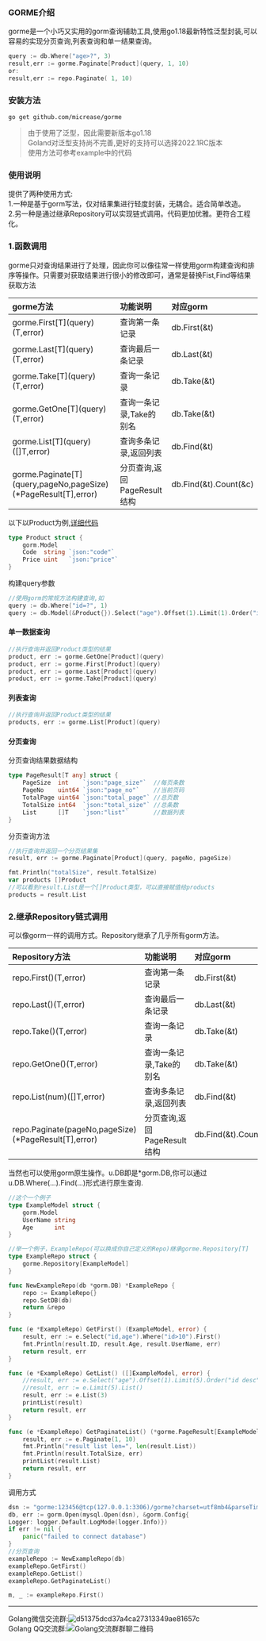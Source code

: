 
### GORME介绍

gorme是一个小巧又实用的gorm查询辅助工具,使用go1.18最新特性泛型封装,可以容易的实现分页查询,列表查询和单一结果查询。
```go
query := db.Where("age>?", 3)
result,err := gorme.Paginate[Product](query, 1, 10)
or:
result,err := repo.Paginate( 1, 10)
```
### 安装方法
```
go get github.com/micrease/gorme
```
> 由于使用了泛型，因此需要新版本go1.18  
> Goland对泛型支持尚不完善,更好的支持可以选择2022.1RC版本  
> 使用方法可参考example中的代码
### 使用说明
提供了两种使用方式:  
1.一种是基于gorm写法，仅对结果集进行轻度封装，无耦合。适合简单改造。    
2.另一种是通过继承Repository可以实现链式调用。代码更加优雅。更符合工程化。

### 1.函数调用
gorme只对查询结果进行了处理，因此你可以像往常一样使用gorm构建查询和排序等操作。只需要对获取结果进行很小的修改即可，通常是替换Fist,Find等结果获取方法  

| gorme方法                                                        | 功能说明                | 对应gorm                |
|:---------------------------------------------------------------|:--------------------|:----------------------|
| gorme.First\[T](query)(T,error)                                | 查询第一条记录             | db.First(&t)          |                
| gorme.Last\[T](query)(T,error)                                 | 查询最后一条记录            | db.Last(&t)           |                
| gorme.Take\[T](query)(T,error)                                 | 查询一条记录              | db.Take(&t)           |                
| gorme.GetOne\[T](query)(T,error)                               | 查询一条记录,Take的别名      | db.Take(&t)           |
| gorme.List\[T](query)([]T,error)                               | 查询多条记录,返回列表         | db.Find(&t)           |                
| gorme.Paginate\[T](query,pageNo,pageSize)(*PageResult[T],error)| 分页查询,返回PageResult结构 | db.Find(&t).Count(&c) |                

以下以Product为例,[详细代码](https://github.com/micrease/gorme/blob/master/example/example.go)
```go
type Product struct {
	gorm.Model
	Code  string `json:"code"`
	Price uint   `json:"price"`
}
```
构建query参数
```go
//使用gorm的常规方法构建查询,如
query := db.Where("id=?", 1)
query := db.Model(&Product{}).Select("age").Offset(1).Limit(1).Order("id desc").Where("id<?", 20).Where("price > ?", 1)
```
#### 单一数据查询
```go
//执行查询并返回Product类型的结果
product, err := gorme.GetOne[Product](query)
product, err := gorme.First[Product](query)
product, err := gorme.Last[Product](query)
product, err := gorme.Take[Product](query)
```

#### 列表查询
```go
//执行查询并返回Product类型的结果
products, err := gorme.List[Product](query)
```

#### 分页查询
分页查询结果数据结构
```go
type PageResult[T any] struct {
	PageSize  int    `json:"page_size"`  //每页条数
	PageNo    uint64 `json:"page_no"`    //当前页码
	TotalPage uint64 `json:"total_page"` //总页数
	TotalSize int64  `json:"total_size"` //总条数
	List      []T    `json:"list"`       //数据列表
}
```
分页查询方法
```go
//执行查询并返回一个分页结果集
result, err := gorme.Paginate[Product](query, pageNo, pageSize)

fmt.Println("totalSize", result.TotalSize)
var products []Product
//可以看到result.List是一个[]Product类型，可以直接赋值给products
products = result.List
```
### 2.继承Repository链式调用
可以像gorm一样的调用方式。Repository继承了几乎所有gorm方法。

| Repository方法                                         | 功能说明                | 对应gorm                |
|:-----------------------------------------------------|:--------------------|:----------------------|
| repo.First()(T,error)                                | 查询第一条记录             | db.First(&t)          |                
| repo.Last()(T,error)                                 | 查询最后一条记录            | db.Last(&t)           |                
| repo.Take()(T,error)                                 | 查询一条记录              | db.Take(&t)           |                
| repo.GetOne()(T,error)                               | 查询一条记录,Take的别名      | db.Take(&t)           |
| repo.List(num)([]T,error)                            | 查询多条记录,返回列表         | db.Find(&t)           |                
| repo.Paginate(pageNo,pageSize)(*PageResult[T],error) | 分页查询,返回PageResult结构 | db.Find(&t).Count(&c) |

当然也可以使用gorm原生操作。u.DB即是*gorm.DB,你可以通过u.DB.Where(...).Find(...)形式进行原生查询.
```go
//这个一个例子
type ExampleModel struct {
    gorm.Model
    UserName string
    Age      int
}

//举一个例子，ExampleRepo(可以换成你自己定义的Repo)继承gorme.Repository[T]
type ExampleRepo struct {
    gorme.Repository[ExampleModel]
}

func NewExampleRepo(db *gorm.DB) *ExampleRepo {
    repo := ExampleRepo{}
    repo.SetDB(db)
    return &repo
}

func (e *ExampleRepo) GetFirst() (ExampleModel, error) {
    result, err := e.Select("id,age").Where("id>10").First()
    fmt.Println(result.ID, result.Age, result.UserName, err)
    return result, err
}

func (e *ExampleRepo) GetList() ([]ExampleModel, error) {
    //result, err := e.Select("age").Offset(1).Limit(5).Order("id desc").Where("id<?", 40).Where("age > ?", 1).List()
    //result, err := e.Limit(5).List()
    result, err := e.List(3)
    printList(result)
    return result, err
}

func (e *ExampleRepo) GetPaginateList() (*gorme.PageResult[ExampleModel], error) {
    result, err := e.Paginate(1, 10)
    fmt.Println("result list len=", len(result.List))
    fmt.Println(result.TotalSize, err)
    printList(result.List)
    return result, err
}

```
调用方式
```go
dsn := "gorme:123456@tcp(127.0.0.1:3306)/gorme?charset=utf8mb4&parseTime=True&loc=Local"
db, err := gorm.Open(mysql.Open(dsn), &gorm.Config{
Logger: logger.Default.LogMode(logger.Info)})
if err != nil {
    panic("failed to connect database")
}
//分页查询
exampleRepo := NewExampleRepo(db)
exampleRepo.GetFirst()
exampleRepo.GetList()
exampleRepo.GetPaginateList()

m, _ := exampleRepo.First()
```
***
Golang微信交流群:![d51375dcd37a4ca27313349ae81657c](https://user-images.githubusercontent.com/5262407/162997469-0710afa6-73a1-40f7-85c1-66b5fc7b5377.png)   
Golang QQ交流群:![Golang交流群群聊二维码](https://user-images.githubusercontent.com/5262407/162997718-635af855-7533-4c9d-a5a1-4a2b3139f898.png)


